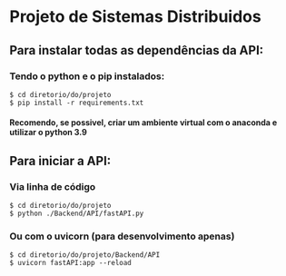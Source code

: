 # Projeto de Sistemas Distribuidos
 
## Para instalar todas as dependências da API:
### Tendo o python e o pip instalados:

```$ cd diretorio/do/projeto``` <br>
```$ pip install -r requirements.txt```
#### Recomendo, se possivel, criar um ambiente virtual com o anaconda e utilizar o python 3.9


## Para iniciar a API:
### Via linha de código
```$ cd diretorio/do/projeto``` <br>
```$ python ./Backend/API/fastAPI.py```
### Ou com o uvicorn (para desenvolvimento apenas)
```$ cd diretorio/do/projeto/Backend/API``` <br>
```$ uvicorn fastAPI:app --reload```